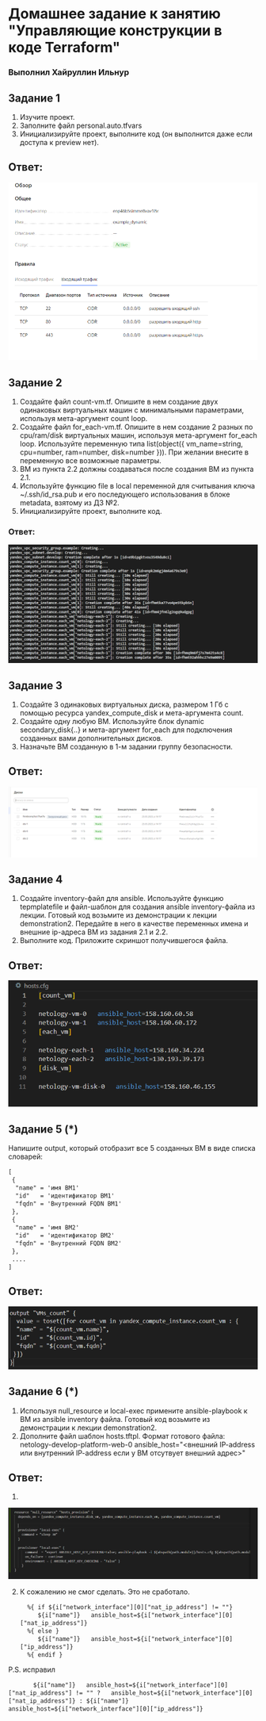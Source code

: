 # Домашнее задание к занятию "Управляющие конструкции в коде Terraform"

### Выполнил Хайруллин Ильнур


## Задание 1
1. Изучите проект.
2. Заполните файл personal.auto.tfvars
3. Инициализируйте проект, выполните код (он выполнится даже если доступа к preview нет).

## Ответ:


![1](img/1.png)


## Задание 2
1. Создайте файл count-vm.tf. Опишите в нем создание двух одинаковых виртуальных машин с минимальными параметрами, используя мета-аргумент count loop.
2. Создайте файл for_each-vm.tf. Опишите в нем создание 2 разных по cpu/ram/disk виртуальных машин, используя мета-аргумент for_each loop. Используйте переменную типа list(object({ vm_name=string, cpu=number, ram=number, disk=number })). При желании внесите в переменную все возможные параметры.
3. ВМ из пункта 2.2 должны создаваться после создания ВМ из пункта 2.1.
4. Используйте функцию file в local переменной для считывания ключа ~/.ssh/id_rsa.pub и его последующего использования в блоке metadata, взятому из ДЗ №2.
5. Инициализируйте проект, выполните код.

### Ответ:

![2](img/2.png)

## Задание 3
1. Создайте 3 одинаковых виртуальных диска, размером 1 Гб с помощью ресурса yandex_compute_disk и мета-аргумента count.
2. Создайте одну любую ВМ. Используйте блок dynamic secondary_disk{..} и мета-аргумент for_each для подключения созданных вами дополнительных дисков.
3. Назначьте ВМ созданную в 1-м задании группу безопасности.

## Ответ:

![3](img/3.png)

## Задание 4
1. Создайте inventory-файл для ansible. Используйте функцию tepmplatefile и файл-шаблон для создания ansible inventory-файла из лекции. Готовый код возьмите из демонстрации к лекции demonstration2. Передайте в него в качестве переменных имена и внешние ip-адреса ВМ из задания 2.1 и 2.2.
2. Выполните код. Приложите скриншот получившегося файла.

## Ответ:

![4](img/4.png)

## Задание 5 (*)
Напишите output, который отобразит все 5 созданных ВМ в виде списка словарей:

    [
     {
      "name" = 'имя ВМ1'
      "id"   = 'идентификатор ВМ1'
      "fqdn" = 'Внутренний FQDN ВМ1'
     },
     {
      "name" = 'имя ВМ2'
      "id"   = 'идентификатор ВМ2'
      "fqdn" = 'Внутренний FQDN ВМ2'
     },
     ....
    ]

## Ответ:

![5](img/5.png)

## Задание 6 (*)
1. Используя null_resource и local-exec примените ansible-playbook к ВМ из ansible inventory файла. Готовый код возьмите из демонстрации к лекции demonstration2.
2. Дополните файл шаблон hosts.tftpl. Формат готового файла: netology-develop-platform-web-0   ansible_host="<внешний IP-address или внутренний IP-address если у ВМ отсутвует внешний адрес>"

## Ответ:

1. 
![6](img/6.png)

2. К сожалению не смог сделать. Это не сработало.
    
         %{ if ${i["network_interface"][0]["nat_ip_address"] != ""}
            ${i["name"]}   ansible_host=${i["network_interface"][0]["nat_ip_address"]} 
         %{ else }
            ${i["name"]}   ansible_host=${i["network_interface"][0]["ip_address"]}
         %{ endif }  
 P.S. исправил

           ${i["name"]}   ansible_host=${i["network_interface"][0]["nat_ip_address"] != "" ?   ansible_host=${i["network_interface"][0]["nat_ip_address"]} : ${i["name"]}   ansible_host=${i["network_interface"][0]["ip_address"]}
